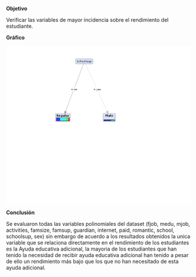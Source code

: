 **Objetivo**

Verificar las variables de mayor incidencia sobre el rendimiento del estudiante.

**Gráfico**

![grafico 3](https://github.com/aracellytac/uasb_analytics/blob/master/proceso3.png)

**Conclusión**

Se evaluaron todas las variables polinomiales del dataset (fjob, medu, mjob, activities, famsize, famsup, guardian, internet, paid, romantic, school, schoolsup, sex) sin embargo de acuerdo a los resultados obtenidos la unica variable que se relaciona directamente en el rendimiento de los estudiantes es la Ayuda educativa adicional, la mayoria de los estudiantes que han tenido la necesidad de recibir ayuda educativa adicional han tenido a pesar de ello un rendimiento más bajo que los que no han necesitado de esta ayuda adicional.
